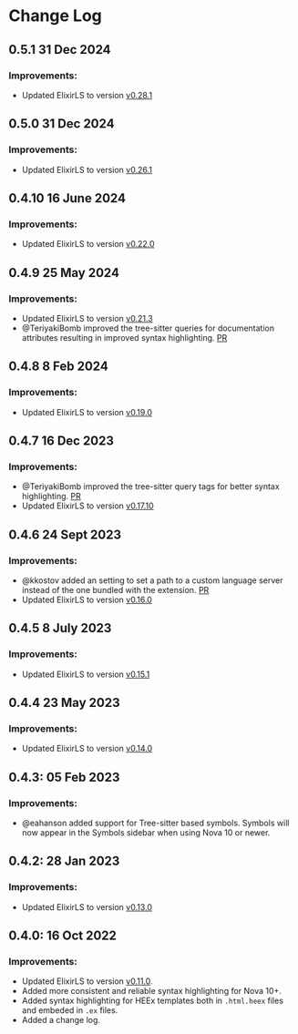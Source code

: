# Change Log

## 0.5.1 31 Dec 2024

### Improvements:

- Updated ElixirLS to version [v0.28.1](https://github.com/elixir-lsp/elixir-ls/releases/tag/v0.28.0)

## 0.5.0 31 Dec 2024

### Improvements:

- Updated ElixirLS to version [v0.26.1](https://github.com/elixir-lsp/elixir-ls/releases/tag/v0.26.1)

## 0.4.10 16 June 2024

### Improvements:

- Updated ElixirLS to version [v0.22.0](https://github.com/elixir-lsp/elixir-ls/releases/tag/v0.22.0)

## 0.4.9 25 May 2024

### Improvements:

- Updated ElixirLS to version [v0.21.3](https://github.com/elixir-lsp/elixir-ls/releases/tag/v0.21.3)
- @TeriyakiBomb improved the tree-sitter queries for documentation attributes resulting in improved syntax highlighting. [PR](https://github.com/raulchedrese/nova-elixir-ls/pull/33)

## 0.4.8 8 Feb 2024

### Improvements:

- Updated ElixirLS to version [v0.19.0](https://github.com/elixir-lsp/elixir-ls/releases/tag/v0.19.0)

## 0.4.7 16 Dec 2023

### Improvements:

- @TeriyakiBomb improved the tree-sitter query tags for better syntax highlighting. [PR](https://github.com/raulchedrese/nova-elixir-ls/pull/33)
- Updated ElixirLS to version [v0.17.10](https://github.com/elixir-lsp/elixir-ls/releases/tag/v0.17.10)


## 0.4.6 24 Sept 2023

### Improvements:

- @kkostov added an setting to set a path to a custom language server instead of the one bundled with the extension. [PR](https://github.com/raulchedrese/nova-elixir-ls/pull/29)
- Updated ElixirLS to version [v0.16.0](https://github.com/elixir-lsp/elixir-ls/releases/tag/v0.16.0)

## 0.4.5 8 July 2023

### Improvements:

- Updated ElixirLS to version [v0.15.1](https://github.com/elixir-lsp/elixir-ls/releases/tag/v0.15.1)

## 0.4.4 23 May 2023

### Improvements:

- Updated ElixirLS to version [v0.14.0](https://github.com/elixir-lsp/elixir-ls/releases/tag/v0.14.0)

## 0.4.3: 05 Feb 2023

### Improvements:

- @eahanson added support for Tree-sitter based symbols. Symbols will now appear in the Symbols sidebar when using Nova 10 or newer.

## 0.4.2: 28 Jan 2023

### Improvements:

- Updated ElixirLS to version [v0.13.0](https://github.com/elixir-lsp/elixir-ls/releases/tag/v0.13.0)

## 0.4.0: 16 Oct 2022

### Improvements:

- Updated ElixirLS to version [v0.11.0](https://github.com/elixir-lsp/elixir-ls/releases/tag/v0.11.0).
- Added more consistent and reliable syntax highlighting for Nova 10+.
- Added syntax highlighting for HEEx templates both in `.html.heex` files and embeded in `.ex` files.
- Added a change log.
